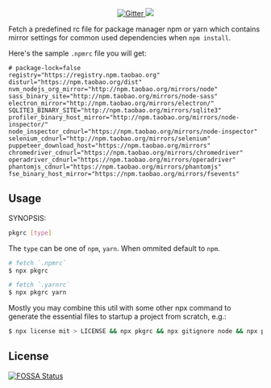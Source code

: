 <p align="center">
  <a href="https://badge.fury.io/js/pkgrc">
    <img src="https://badge.fury.io/js/pkgrc.svg"
         alt="Gitter">
  </a>
  <a href="https://saythanks.io/to/wayou">
      <img src="https://img.shields.io/badge/SayThanks.io-%E2%98%BC-1EAEDB.svg">
  </a>

</p>

Fetch a predefined rc file for package manager npm or yarn which contains mirror settings for common used dependencies when `npm install`.

Here's the sample `.npmrc` file you will get:

```
# package-lock=false
registry="https://registry.npm.taobao.org"
disturl="https://npm.taobao.org/dist"
nvm_nodejs_org_mirror="http://npm.taobao.org/mirrors/node"
sass_binary_site="http://npm.taobao.org/mirrors/node-sass"
electron_mirror="http://npm.taobao.org/mirrors/electron/"
SQLITE3_BINARY_SITE="http://npm.taobao.org/mirrors/sqlite3"
profiler_binary_host_mirror="http://npm.taobao.org/mirrors/node-inspector/"
node_inspector_cdnurl="https://npm.taobao.org/mirrors/node-inspector"
selenium_cdnurl="http://npm.taobao.org/mirrors/selenium"
puppeteer_download_host="https://npm.taobao.org/mirrors"
chromedriver_cdnurl="https://npm.taobao.org/mirrors/chromedriver"
operadriver_cdnurl="https://npm.taobao.org/mirrors/operadriver"
phantomjs_cdnurl="https://npm.taobao.org/mirrors/phantomjs"
fse_binary_host_mirror="https://npm.taobao.org/mirrors/fsevents"
```

## Usage

SYNOPSIS:

```sh
pkgrc [type]
```

The `type` can be one of `npm`, `yarn`. When ommited default to `npm`.

```sh
# fetch `.npmrc`
$ npx pkgrc

# fetch `.yarnrc`
$ npx pkgrc yarn
```

Mostly you may combine this util with some other npx command to generate the essential files to startup a project from scratch, e.g.:

```sh
$ npx license mit > LICENSE && npx pkgrc && npx gitignore node && npx pkgrc yarn && yarn init -y
```

## License

[![FOSSA Status](https://app.fossa.com/api/projects/git%2Bgithub.com%2Fwayou%2Fpkgrc.svg?type=large)](https://app.fossa.com/projects/git%2Bgithub.com%2Fwayou%2Fpkgrc?ref=badge_large)
